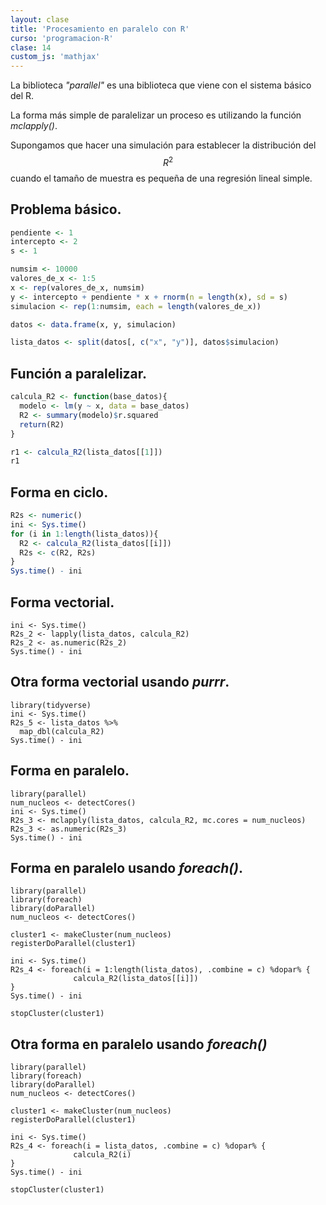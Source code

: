 ```yaml
---
layout: clase
title: 'Procesamiento en paralelo con R'
curso: 'programacion-R'
clase: 14
custom_js: 'mathjax'
---
```



La biblioteca *"parallel"* es una biblioteca que viene con el sistema básico
del R.


La forma más simple de paralelizar un proceso es utilizando la función
*mclapply()*.

Supongamos que hacer una simulación para establecer la distribución del $$R^2$$
cuando el tamaño de muestra es pequeña de una regresión lineal simple.


## Problema básico.

```r
pendiente <- 1
intercepto <- 2
s <- 1

numsim <- 10000
valores_de_x <- 1:5
x <- rep(valores_de_x, numsim)
y <- intercepto + pendiente * x + rnorm(n = length(x), sd = s)
simulacion <- rep(1:numsim, each = length(valores_de_x))

datos <- data.frame(x, y, simulacion)
```

```r
lista_datos <- split(datos[, c("x", "y")], datos$simulacion)
```

## Función a paralelizar.

```r
calcula_R2 <- function(base_datos){
  modelo <- lm(y ~ x, data = base_datos)
  R2 <- summary(modelo)$r.squared
  return(R2)
}
```

```r
r1 <- calcula_R2(lista_datos[[1]])
r1
```

## Forma en ciclo.

```r
R2s <- numeric()
ini <- Sys.time()
for (i in 1:length(lista_datos)){
  R2 <- calcula_R2(lista_datos[[i]])
  R2s <- c(R2, R2s)
}
Sys.time() - ini
```

## Forma vectorial.

```{r}
ini <- Sys.time()
R2s_2 <- lapply(lista_datos, calcula_R2)
R2s_2 <- as.numeric(R2s_2)
Sys.time() - ini
```

## Otra forma vectorial usando *purrr*.


```{r}
library(tidyverse)
ini <- Sys.time()
R2s_5 <- lista_datos %>%
  map_dbl(calcula_R2)
Sys.time() - ini
```


## Forma en paralelo.

```{r}
library(parallel)
num_nucleos <- detectCores()
ini <- Sys.time()
R2s_3 <- mclapply(lista_datos, calcula_R2, mc.cores = num_nucleos)
R2s_3 <- as.numeric(R2s_3)
Sys.time() - ini
```

## Forma en paralelo usando *foreach()*.

```{r}
library(parallel)
library(foreach)
library(doParallel)
num_nucleos <- detectCores()

cluster1 <- makeCluster(num_nucleos)
registerDoParallel(cluster1)

ini <- Sys.time()
R2s_4 <- foreach(i = 1:length(lista_datos), .combine = c) %dopar% {
              calcula_R2(lista_datos[[i]])
}
Sys.time() - ini

stopCluster(cluster1)
```

## Otra forma en paralelo usando *foreach()*

```{r}
library(parallel)
library(foreach)
library(doParallel)
num_nucleos <- detectCores()

cluster1 <- makeCluster(num_nucleos)
registerDoParallel(cluster1)

ini <- Sys.time()
R2s_4 <- foreach(i = lista_datos, .combine = c) %dopar% {
              calcula_R2(i)
}
Sys.time() - ini

stopCluster(cluster1)
```
